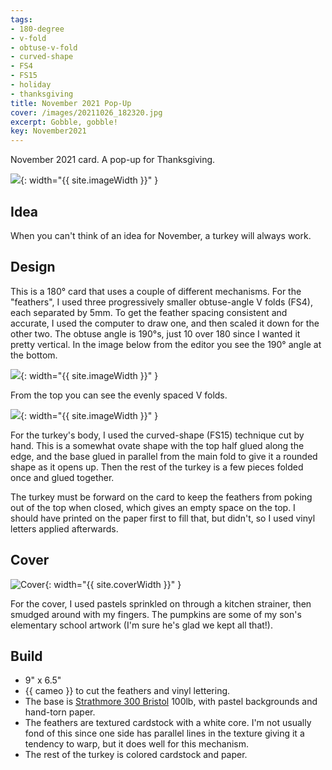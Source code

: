 ```yaml
---
tags:
- 180-degree
- v-fold
- obtuse-v-fold
- curved-shape
- FS4
- FS15
- holiday
- thanksgiving
title: November 2021 Pop-Up
cover: /images/20211026_182320.jpg
excerpt: Gobble, gobble!
key: November2021
---
```

November 2021 card. A pop-up for Thanksgiving.<!--more-->

![]({{site.baseurl}}/images/20211030_turkey.gif){: width="{{ site.imageWidth }}" }

## Idea

When you can't think of an idea for November, a turkey will always work.

## Design

This is a 180&deg; card that uses a couple of different mechanisms. For the "feathers", I used three progressively smaller obtuse-angle V folds (FS4), each separated by 5mm. To get the feather spacing consistent and accurate, I used the computer to draw one, and then scaled it down for the other two. The obtuse angle is 190&deg;s, just 10 over 180 since I wanted it pretty vertical. In the image below from the editor you see the 190&deg; angle at the bottom.

![]({{site.baseurl}}/images/turkey-feathers.png){: width="{{ site.imageWidth }}" }

From the top you can see the evenly spaced V folds.

![]({{site.baseurl}}/images/20211026_182601.jpg){: width="{{ site.imageWidth }}" }

For the turkey's body, I used the curved-shape (FS15) technique cut by hand. This is a somewhat ovate shape with the top half glued along the edge, and the base glued in parallel from the main fold to give it a rounded shape as it opens up. Then the rest of the turkey is a few pieces folded once and glued together.

The turkey must be forward on the card to keep the feathers from poking out of the top when closed, which gives an empty space on the top. I should have printed on the paper first to fill that, but didn't, so I used vinyl letters applied afterwards.

## Cover

![Cover]({{site.baseurl}}{{page.cover}}){: width="{{ site.coverWidth }}" }

For the cover, I used pastels sprinkled on through a kitchen strainer, then smudged around with my fingers. The pumpkins are some of my son's elementary school artwork (I'm sure he's glad we kept all that!).

## Build

* 9" x 6.5"
* {{ cameo }} to cut the feathers and vinyl lettering.
* The base is [Strathmore 300 Bristol](/supplies.html#strathmore-300-bristol) 100lb, with pastel backgrounds and hand-torn paper.
* The feathers are textured cardstock with a white core. I'm not usually fond of this since one side has parallel lines in the texture giving it a tendency to warp, but it does well for this mechanism.
* The rest of the turkey is colored cardstock and paper.

